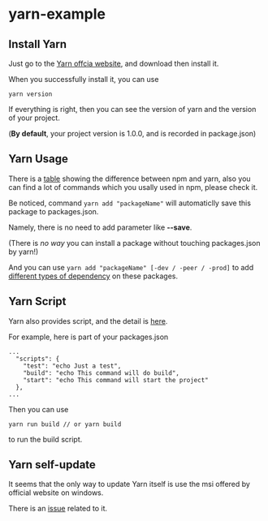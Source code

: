 # yarn-example

## Install Yarn

Just go to the [Yarn offcia website](https://yarnpkg.com/en/), and download then install it.

When you successfully install it, you can use
```
yarn version
```
If everything is right, then you can see the version of yarn and the version of your project.

(__By default__, your project version is 1.0.0, and is recorded in package.json)

## Yarn Usage

There is a [table](https://yarnpkg.com/en/docs/migrating-from-npm) showing the difference between npm and yarn, also you can find a lot of commands which you usally used in npm, please check it.

Be noticed, command ```yarn add "packageName"``` will automaticlly save this package to packages.json.

Namely, there is no need to add parameter like **--save**.

(There is *no way* you can install a package without touching packages.json by yarn!)

And you can use ```yarn add "packageName" [-dev / -peer / -prod]``` to add [different types of dependency](https://yarnpkg.com/lang/en/docs/dependency-types/) on these packages.

## Yarn Script

Yarn also provides script, and the detail is [here](https://yarnpkg.com/zh-Hans/docs/cli/run).

For example, here is part of your packages.json
```
...
  "scripts": {
    "test": "echo Just a test",
    "build": "echo This command will do build",
    "start": "echo This command will start the project"
  },
...
```
Then you can use
```
yarn run build // or yarn build
```
to run the build script.

## Yarn self-update 

It seems that the only way to update Yarn itself is use the msi offered by official website on windows.

There is an [issue](https://github.com/yarnpkg/yarn/issues/1139) related to it.
